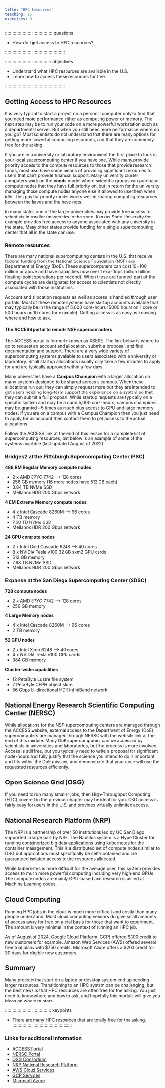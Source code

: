 ```yaml
---
title: "HPC Resources"
teaching: 15
exercises: 0
---
```


:::::::::::::::::::::::::::::::::::::: questions

- How do I get access to HPC resources?

::::::::::::::::::::::::::::::::::::::::::::::::

::::::::::::::::::::::::::::::::::::: objectives

- Understand what HPC resources are available in the U.S.
- Learn how to access these resources for free.

::::::::::::::::::::::::::::::::::::::::::::::::


## Getting Access to HPC Resources

It is very typical to start a project on a personal
computer only to find that you need more performance either
as computing power or memory.
The next step may be to run your code on a more powerful
workstation such as a departmental server.
But when you still need more performance where do you go?
Most scientists do not understand that there are many options
for getting more powerful computing resources, and that they
are commonly free for the asking.

If you are in a university or laboratory environment the first
place to look is your local supercomputing center if you have one.
While many provide priority access to the compute resources to those
that provide research funds, most also have some means of providing
significant resources to users that can't provide financial support.
Many university cluster computers work on the **condo** model where
scientific groups can purchase compute nodes that they have full priority
on, but in return for the university managing those compute nodes
anyone else is allowed to use them when idle.  This pay for priority
model works well in sharing computing resources between the haves
and the have nots.

In many states one of the larger universities may provide free
access to scientists in smaller universities in the state.
Kansas State University for example provides free access to anyone
associated with any university in the state.  Many other states
provide funding for a single supercomputing center that all in
the state can use.

### Remote resources

There are many national supercomputing centers in the U.S.
that receive federal funding from the National Science Foundation (NSF)
and Department of Energy (DoE).
These supercomputers can cost $10-$100 million or above and have capacities
now over 1 exa-flops (billion billion floating-point operations per second).
When these are funded, part of the compute cycles are designated for
access to scientists not directly associated with those institutions.

Account and allocation requests as well as access is handled through
user portals.  Most of these remote systems have startup accounts
available that may typically be in the range of 5,000 core-hours
(5000 hours on 1 core or 500 hours on 10 cores for example).
Getting access is as easy as knowing where and how to ask.

#### The ACCESS portal to remote NSF supercomputers

The ACCESS portal is formerly known as XSEDE.
The link below is where to go to request an account and allocation,
submit a proposal, and find documentation and support.
There are a very wide variety of supercomputing systems available
to users associated with a university or laboratory.
Small startup allocations usually only take a few minutes to apply
for and are typically approved within a few days.

Many universities have a **Campus Champion** with a larger allocation
on many systems designed to be shared across a campus.
When these allocations run out, they can simply request more but
they are intended to get users needing long-term support the
experience on a system so that they can submit a full proposal.
While startup requests are typically on a specific system and
may be around 5,000 core-hours, campus champions may be granted
~5 times as much plus access to GPU and large memory nodes.
If you are on a campus with a Campus Champion then you just need
to apply for an account then contact them to get access to the
actual allocations.

Follow the ACCESS link at the end of this lesson for a complete
list of supercomputing resources, but below is an example of
some of the systems available (last updated August of 2022).


### Bridges2 at the Pittsburgh Supercomputing Center (PSC)

**488 RM Regular Memory compute nodes**

* 2 x AMD EPYC 7742 --> 128 cores
* 256 GB memory (16 more nodes have 512 GB each)
* 3.84 TB NVMe SSD
* Mellanox HDR 200 Gbps network

**4 EM Extreme Memory compute nodes**

* 4 x Intel Cascade 8260M --> 96 cores
* 4 TB memory
* 7.68 TB NVMe SSD
* Mellanox HDR 200 Gbps network

**24 GPU compute nodes**

* 2 x Intel Gold Cascade 6248 --> 40 cores
* 8 x NVIDIA Tesla v100 32 GB sxm2 GPU cards
* 512 GB memory
* 7.68 TB NVMe SSD
* Mellanox HDR 200 Gbps network


### Expanse at the San Diego Supercomputing Center (SDSC)

**728 compute nodes**

* 2 x AMD EPYC 7742 --> 128 cores
* 256 GB memory

**4 Large Memory nodes**

* 4 x Intel Cascade 8260M --> 96 cores
* 2 TB memory

**52 GPU nodes**

* 2 x Intel Xeon 6248 --> 40 cores
* 4 x NVIDIA Tesla v100 GPU cards
* 384 GB memory

**Cluster-wide capabilities**

* 12 PetaByte Lustre file system
* 7 PetaByte CEPH object store
* 56 Gbps bi-directional HDR InfiniBand network


## National Energy Research Scientific Computing Center (NERSC)

While allocations for the NSF supercomputing centers are managed
through the ACCESS website, external access to the Department
of Energy (DoE) supercomputers are managed through NERSC with the 
website link at the end of this module.
Many DoE supercomputers can be accessed by scientists in universities
and laboratories, but the process is more involved.
Access is still free, but you typically need to write a proposal
for significant node-hours and fully justify that the science
you intend to do is important and fits within the DoE mission,
and demonstrate that your code will use the requested resources
efficiently.


## Open Science Grid (OSG)

If you need to run many smaller jobs, then High-Throughput
Computing (HTC) covered in the previous chapter may be ideal
for you.  OSG access is fairly easy for users in the U.S.
and provides virtually unlimited access.

## National Research Platform (NRP)

The NRP is a partnership of over 50 institutions led
by UC San Diego supported in large part by NSF.
The Nautilus system is a HyperCluster for running containerized
big data applications using kubernetes for the container management.
This is a distributed set of compute nodes similar to OSG but applications
must specifically be self-contained and are guaranteed isolated access
to the resources allocated.

While kubernetes is more difficult for the average user, this system
provides access to much more powerful computing including very high-end GPUs.
The compute nodes are mainly GPU-based and research is aimed at
Machine Learning codes.


## Cloud Computing

Running HPC jobs in the cloud is much more difficult and costly
than many people understand.
Most cloud computing vendors do give small amounts of access away
for free on a trial basis for those that want to experiment.
The amount is very minimal in the context of running an HPC job.

As of August of 2024,
Google Cloud Platform (GCP) offered $300 credit to new customers for example.
Amazon Web Services (AWS) offered several free trial plans with $750 credits.
Microsoft Azure offers a $200 credit for 30 days for eligible new customers.


## Summary

Many projects that start on a laptop or desktop system end up needing
larger resources.
Transitioning to an HPC system can be challenging, but the best news
is that HPC resources are often free for the asking.
You just need to know where and how to ask, and hopefully
this module will give you ideas on where to start.

::::::::::::::::::::::::::::::::::::: keypoints
- There are many HPC resources that are totally free for the asking.
::::::::::::::::::::::::::::::::::::::::::::::::

### Links for additional information

* [ACCESS Portal](https://access-ci.org)
* [NERSC Portal](https://nersc.gov/)
* [OSG Consortium](https://osg-htc.org)
* [NRP National Research Platform](https://nationalresearchplatform.org)
* [AWS Cloud Services](https://aws.amazon.com/free/)
* [GCP Services](https://cloud.google.com/free)
* [Microsoft Azure](https://azure.microsoft.com/en-us/offers/ms-azr-0044p/)


